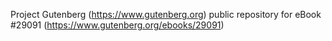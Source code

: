 Project Gutenberg (https://www.gutenberg.org) public repository for eBook #29091 (https://www.gutenberg.org/ebooks/29091)
